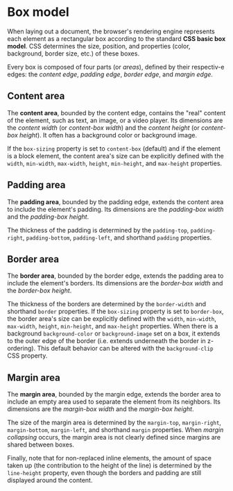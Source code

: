 # Box model

When laying out a document, the browser's rendering engine represents each element as a rectangular box according to the standard **CSS basic box model**. CSS determines the size, position, and properties (color, background, border size, etc.) of these boxes.

Every box is composed of four parts (or _areas_), defined by their respectiv-e edges: the _content edge_, _padding edge_, _border edge_, and _margin edge_.

## Content area

The **content area**, bounded by the content edge, contains the "real" content of the element, such as text, an image, or a video player. Its dimensions are the _content width_ (or _content-box width_) and the _content height_ (or _content-box height_). It often has a background color or background image.

If the `box-sizing` property is set to `content-box` (default) and if the element is a block element, the content area's size can be explicitly defined with the `width`, `min-width`, `max-width`, `height`, `min-height`, and `max-height` properties.

## Padding area

The **padding area**, bounded by the padding edge, extends the content area to include the element's padding. Its dimensions are the _padding-box width_ and the _padding-box height_.

The thickness of the padding is determined by the `padding-top`, `padding-right`, `padding-bottom`, `padding-left`, and shorthand `padding` properties.

## Border area

The **border area**, bounded by the border edge, extends the padding area to include the element's borders. Its dimensions are the _border-box width_ and the _border-box height_.

The thickness of the borders are determined by the `border-width` and shorthand `border` properties. If the `box-sizing` property is set to `border-box`, the border area's size can be explicitly defined with the `width`, `min-width`, `max-width`, `height`, `min-height`, and `max-height` properties. When there is a background `background-color` or `background-image` set on a box, it extends to the outer edge of the border (i.e. extends underneath the border in z-ordering). This default behavior can be altered with the `background-clip` CSS property.

## Margin area

The **margin area**, bounded by the margin edge, extends the border area to include an empty area used to separate the element from its neighbors. Its dimensions are the _margin-box width_ and the _margin-box height_.

The size of the margin area is determined by the `margin-top`, `margin-right`, `margin-bottom`, `margin-left`, and shorthand `margin` properties. When _margin collapsing_ occurs, the margin area is not clearly defined since margins are shared between boxes.

Finally, note that for non-replaced inline elements, the amount of space taken up (the contribution to the height of the line) is determined by the `line-height` property, even though the borders and padding are still displayed around the content.
